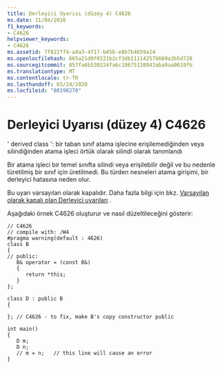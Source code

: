 ```yaml
---
title: Derleyici Uyarısı (düzey 4) C4626
ms.date: 11/04/2016
f1_keywords:
- C4626
helpviewer_keywords:
- C4626
ms.assetid: 7f822ff4-a4a3-4f17-b45b-e8b7b4659a14
ms.openlocfilehash: 665a21d9f0221b2cf3db111142576669a3b5d728
ms.sourcegitcommit: 857fa6b530224fa6c18675138043aba9aa0619fb
ms.translationtype: MT
ms.contentlocale: tr-TR
ms.lasthandoff: 03/24/2020
ms.locfileid: "80198270"
---
```

# <a name="compiler-warning-level-4-c4626"></a>Derleyici Uyarısı (düzey 4) C4626

' derived class ': bir taban sınıf atama işlecine erişilemediğinden veya silindiğinden atama işleci örtük olarak silindi olarak tanımlandı

Bir atama işleci bir temel sınıfta silindi veya erişilebilir değil ve bu nedenle türetilmiş bir sınıf için üretilmedi. Bu türden nesneleri atama girişimi, bir derleyici hatasına neden olur.

Bu uyarı varsayılan olarak kapalıdır. Daha fazla bilgi için bkz. [Varsayılan olarak kapalı olan Derleyici uyarıları](../../preprocessor/compiler-warnings-that-are-off-by-default.md) .

Aşağıdaki örnek C4626 oluşturur ve nasıl düzeltileceğini gösterir:

```
// C4626
// compile with: /W4
#pragma warning(default : 4626)
class B
{
// public:
   B& operator = (const B&)
   {
      return *this;
   }
};

class D : public B
{

}; // C4626 - to fix, make B's copy constructor public

int main()
{
   D m;
   D n;
   // m = n;   // this line will cause an error
}
```
